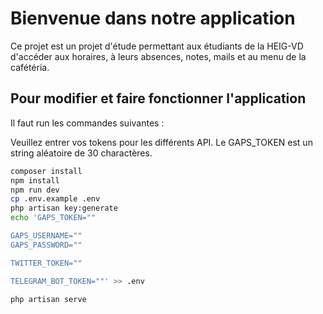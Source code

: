 # Bienvenue dans notre application

Ce projet est un projet d'étude permettant aux étudiants de la HEIG-VD d'accéder aux horaires, à leurs absences, notes, mails et au menu de la cafétéria.



## Pour modifier et faire fonctionner l'application

Il faut run les commandes suivantes :

Veuillez entrer vos tokens pour les différents API. Le GAPS_TOKEN est un string aléatoire de 30 charactères.

```bash
composer install
npm install
npm run dev
cp .env.example .env
php artisan key:generate
echo 'GAPS_TOKEN=""

GAPS_USERNAME=""
GAPS_PASSWORD=""

TWITTER_TOKEN=""

TELEGRAM_BOT_TOKEN=""' >> .env

php artisan serve
```
